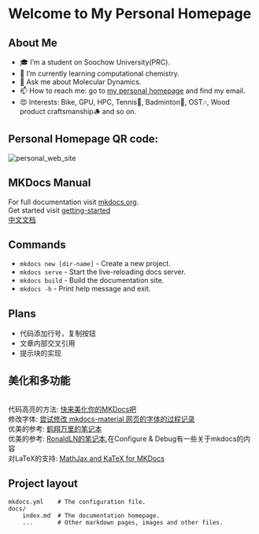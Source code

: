 # Welcome to My Personal Homepage
## About Me
- 🎓 I’m a student on Soochow University(PRC).
- 🌱 I’m currently learning computational chemistry.
- 💬 Ask me about Molecular Dynamics.
- 📫 How to reach me: go to [my personal homepage](https://ternity.github.io/) and find my email.
- 😍 Interests: Bike, GPU, HPC, Tennis🎾, Badminton🏸, OST🎶, Wood product craftsmanship🪵 and so on.


## Personal Homepage QR code:
![personal_web_site](https://github.com/user-attachments/assets/1fa1174b-0bc1-4122-8b46-c4597b59ea85)

## MKDocs Manual
For full documentation visit [mkdocs.org](https://www.mkdocs.org).
<br>Get started visit [getting-started](https://squidfunk.github.io/mkdocs-material/getting-started/)
<br>[中文文档](https://mkdoc-material.llango.com/getting-started/)

## Commands

* `mkdocs new [dir-name]` - Create a new project.
* `mkdocs serve` - Start the live-reloading docs server.
* `mkdocs build` - Build the documentation site.
* `mkdocs -h` - Print help message and exit.

## Plans
- 代码添加行号，复制按钮
- 文章内部交叉引用
- 提示块的实现


## 美化和多功能
<br>代码高亮的方法: [快来美化你的MKDocs吧](https://juejin.cn/post/7066641709198737416)
<br>修改字体: [尝试修改 mkdocs-material 网页的字体的过程记录](https://ronaldln.github.io/MyPamphlet-Blog/2023/10/23/mkdocs-material/?h=mkdoc)
<br>优美的参考: [鹤翔万里的笔记本](https://note.tonycrane.cc/)
<br>优美的参考: [RonaldLN的笔记本](https://ronaldln.github.io/MyPamphlet-Blog/category/configure-debug/),在Configure & Debug有一些关于mkdocs的内容
<br>对LaTeX的支持: [MathJax and KaTeX for MKDocs](https://squidfunk.github.io/mkdocs-material/reference/math/#mathjax-mkdocsyml)


## Project layout

    mkdocs.yml    # The configuration file.
    docs/
        index.md  # The documentation homepage.
        ...       # Other markdown pages, images and other files.

